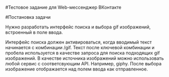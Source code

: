 #Тестовое задание для Web-мессенджер ВКонтакте



#Постановка задачи


Нужно разработать интерфейс поиска и выбора gif изображений, встроенный в поле ввода.

Интерфейс поиска должен активироваться, когда вводимый текст начинается с комбинации /gif. 
Текст после ключевой комбинации и пробела используется в качестве запроса для поиска подходящих gif изображений.
В качестве источника изображений можно использовать любой сервис с соответсвующим API. Например, giphy.
После выбора изображение отображается над полем ввода как отправленное.
